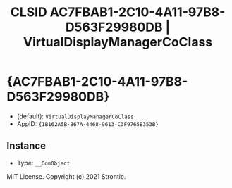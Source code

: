 ﻿---
title: "CLSID AC7FBAB1-2C10-4A11-97B8-D563F29980DB | VirtualDisplayManagerCoClass"
excerpt: What is COM-Object CLSID AC7FBAB1-2C10-4A11-97B8-D563F29980DB?
---

# {AC7FBAB1-2C10-4A11-97B8-D563F29980DB}

* (default): `VirtualDisplayManagerCoClass`
* AppID: `{1B162A5B-B67A-4468-9613-C3F9765B353B}`

## Instance

* Type: `__ComObject`

MIT License. Copyright (c) 2021 Strontic.


